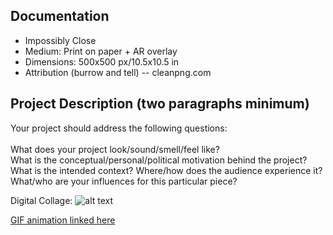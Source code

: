 ## Documentation

* Impossibly Close  
* Medium: Print on paper + AR overlay
* Dimensions: 500x500 px/10.5x10.5 in
* Attribution (burrow and tell) -- cleanpng.com 

## Project Description (two paragraphs minimum)
Your project should address the following questions:
<br><br>
What does your project look/sound/smell/feel like? <br>
What is the conceptual/personal/political motivation behind the project?<br>
What is the intended context? Where/how does the audience experience it?<br>
What/who are your influences for this particular piece?

Digital Collage: 
![alt text](https://imgur.com/T52F5fD "Digital Collage")

[GIF animation linked here](https://media.giphy.com/media/PnCvcGv67E2QKYOQUb/giphy.gif)
